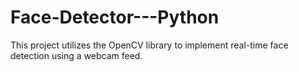 # Face-Detector---Python
This project utilizes the OpenCV library to implement real-time face detection using a webcam feed.
